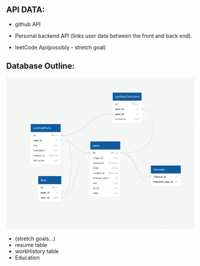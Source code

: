 ## API DATA:

- github API
- Personal backend API (links user data between the front and back end).

- leetCode Api(possibly - stretch goal)

## Database Outline:

![Database Schema](./assets/database.png)

- (stretch goals...)
- resume table
- workHistory table
- Education
